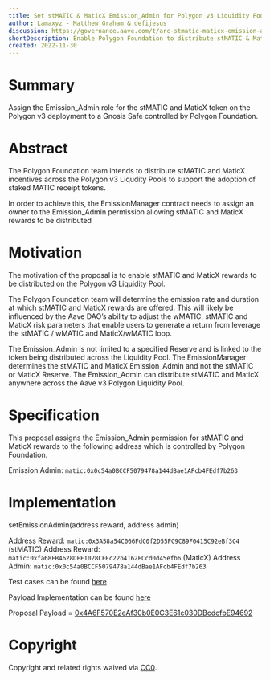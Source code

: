 ```yaml
---
title: Set stMATIC & MaticX Emission_Admin for Polygon v3 Liquidity Pool
author: Lamaxyz - Matthew Graham & defijesus
discussion: https://governance.aave.com/t/arc-stmatic-maticx-emission-admin-for-polygon-v3-liquidity-pool/10632
shortDescription: Enable Polygon Foundation to distribute stMATIC & MaticX rewards across the Polygon v3 Liqudity Pool
created: 2022-11-30
---
```


# Summary

Assign the Emission_Admin role for the stMATIC and MaticX token on the Polygon v3 deployment to a Gnosis Safe controlled by Polygon Foundation. 

# Abstract

The Polygon Foundation team intends to distribute stMATIC and MaticX incentives across the Polygon v3 Liqudity Pools to support the adoption of staked MATIC receipt tokens.

In order to achieve this, the EmissionManager contract needs to assign an owner to the Emission_Admin permission allowing stMATIC and MaticX rewards to be distributed

# Motivation

The motivation of the proposal is to enable stMATIC and MaticX rewards to be distributed on the Polygon v3 Liquidity Pool.

The Polygon Foundation team will determine the emission rate and duration at which stMATIC and MaticX rewards are offered. This will likely be influenced by the Aave DAO’s ability to adjust the wMATIC, stMATIC and MaticX risk parameters that enable users to generate a return from leverage the stMATIC / wMATIC and MaticX/wMATIC loop.

The Emission_Admin is not limited to a specified Reserve and is linked to the token being distributed across the Liquidity Pool. The EmissionManager determines the stMATIC and MaticX Emission_Admin and not the stMATIC or MaticX Reserve. The Emission_Admin can distribute stMATIC and MaticX anywhere across the Aave v3 Polygon Liquidity Pool.

# Specification

This proposal assigns the Emission_Admin permission for stMATIC and MaticX rewards to the following address which is controlled by Polygon Foundation.

Emission Admin: `matic:0x0c54a0BCCF5079478a144dBae1AFcb4FEdf7b263`

# Implementation

setEmissionAdmin(address reward, address admin)

Address Reward: `matic:0x3A58a54C066FdC0f2D55FC9C89F0415C92eBf3C4` (stMATIC)
Address Reward: `matic:0xfa68FB4628DFF1028CFEc22b4162FCcd0d45efb6` (MaticX)
Address Admin: `matic:0x0c54a0BCCF5079478a144dBae1AFcb4FEdf7b263`

Test cases can be found [here](https://github.com/defijesus/stMATIC-update-emissions-admin-aave-v3/blob/main/tests/ChangeStmaticEmissionAdmin.t.sol)

Payload Implementation can be found [here](https://github.com/defijesus/stMATIC-update-emissions-admin-aave-v3/blob/main/src/contracts/ChangeStmaticEmissionAdminPayload.sol)

Proposal Payload = [0x4A6F570E2eAf30b0E0C3E61c030DBcdcfbE94692](https://polygonscan.com/address/0x4A6F570E2eAf30b0E0C3E61c030DBcdcfbE94692)

# Copyright

Copyright and related rights waived via [CC0](https://creativecommons.org/publicdomain/zero/1.0/).